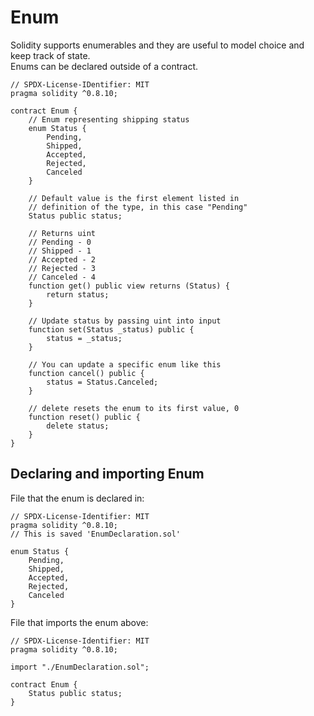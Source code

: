 # Enum  
Solidity supports enumerables and they are useful to model choice and keep track of state.  
Enums can be declared outside of a contract.  
```
// SPDX-License-IDentifier: MIT
pragma solidity ^0.8.10;

contract Enum {
	// Enum representing shipping status
	enum Status {
		Pending,
		Shipped,
		Accepted,
		Rejected,
		Canceled
	}

	// Default value is the first element listed in
	// definition of the type, in this case "Pending"
	Status public status;

	// Returns uint
	// Pending - 0
	// Shipped - 1
	// Accepted - 2
	// Rejected - 3
	// Canceled - 4
	function get() public view returns (Status) {
		return status;
	}

	// Update status by passing uint into input
	function set(Status _status) public {
		status = _status;
	}

	// You can update a specific enum like this
	function cancel() public {
		status = Status.Canceled;
	}

	// delete resets the enum to its first value, 0
	function reset() public {
		delete status;
	}
}
```
## Declaring and importing Enum  
File that the enum is declared in:  
```
// SPDX-License-Identifier: MIT
pragma solidity ^0.8.10;
// This is saved 'EnumDeclaration.sol'

enum Status {
	Pending,
	Shipped,
	Accepted,
	Rejected,
	Canceled
}
```
File that imports the enum above:  
```
// SPDX-License-Identifier: MIT
pragma solidity ^0.8.10;

import "./EnumDeclaration.sol";

contract Enum {
	Status public status;
}
```